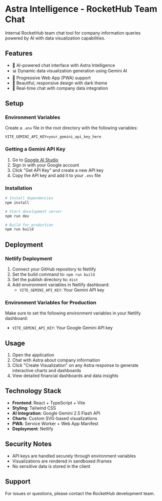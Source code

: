 # Astra Intelligence - RocketHub Team Chat

Internal RocketHub team chat tool for company information queries powered by AI with data visualization capabilities.

## Features

- 🚀 AI-powered chat interface with Astra Intelligence
- 📊 Dynamic data visualization generation using Gemini AI
- 📱 Progressive Web App (PWA) support
- 🎨 Beautiful, responsive design with dark theme
- 💬 Real-time chat with company data integration

## Setup

### Environment Variables

Create a `.env` file in the root directory with the following variables:

```env
VITE_GEMINI_API_KEY=your_gemini_api_key_here
```

### Getting a Gemini API Key

1. Go to [Google AI Studio](https://aistudio.google.com/)
2. Sign in with your Google account
3. Click "Get API Key" and create a new API key
4. Copy the API key and add it to your `.env` file

### Installation

```bash
# Install dependencies
npm install

# Start development server
npm run dev

# Build for production
npm run build
```

## Deployment

### Netlify Deployment

1. Connect your GitHub repository to Netlify
2. Set the build command to: `npm run build`
3. Set the publish directory to: `dist`
4. Add environment variables in Netlify dashboard:
   - `VITE_GEMINI_API_KEY`: Your Gemini API key

### Environment Variables for Production

Make sure to set the following environment variables in your Netlify dashboard:

- `VITE_GEMINI_API_KEY`: Your Google Gemini API key

## Usage

1. Open the application
2. Chat with Astra about company information
3. Click "Create Visualization" on any Astra response to generate interactive charts and dashboards
4. View detailed financial dashboards and data insights

## Technology Stack

- **Frontend**: React + TypeScript + Vite
- **Styling**: Tailwind CSS
- **AI Integration**: Google Gemini 2.5 Flash API
- **Charts**: Custom SVG-based visualizations
- **PWA**: Service Worker + Web App Manifest
- **Deployment**: Netlify

## Security Notes

- API keys are handled securely through environment variables
- Visualizations are rendered in sandboxed iframes
- No sensitive data is stored in the client

## Support

For issues or questions, please contact the RocketHub development team.
